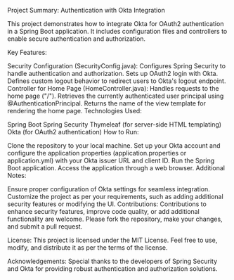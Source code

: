 Project Summary: Authentication with Okta Integration

This project demonstrates how to integrate Okta for OAuth2 authentication in a Spring Boot application. It includes configuration files and controllers to enable secure authentication and authorization.

Key Features:

Security Configuration (SecurityConfig.java):
Configures Spring Security to handle authentication and authorization.
Sets up OAuth2 login with Okta.
Defines custom logout behavior to redirect users to Okta's logout endpoint.
Controller for Home Page (HomeController.java):
Handles requests to the home page ("/").
Retrieves the currently authenticated user principal using @AuthenticationPrincipal.
Returns the name of the view template for rendering the home page.
Technologies Used:

Spring Boot
Spring Security
Thymeleaf (for server-side HTML templating)
Okta (for OAuth2 authentication)
How to Run:

Clone the repository to your local machine.
Set up your Okta account and configure the application properties (application.properties or application.yml) with your Okta issuer URL and client ID.
Run the Spring Boot application.
Access the application through a web browser.
Additional Notes:

Ensure proper configuration of Okta settings for seamless integration.
Customize the project as per your requirements, such as adding additional security features or modifying the UI.
Contributions:
Contributions to enhance security features, improve code quality, or add additional functionality are welcome. Please fork the repository, make your changes, and submit a pull request.

License:
This project is licensed under the MIT License. Feel free to use, modify, and distribute it as per the terms of the license.

Acknowledgements:
Special thanks to the developers of Spring Security and Okta for providing robust authentication and authorization solutions.






